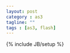 ```yaml
---
layout: post
category : as3
tagline: ""
tags : [as3, flash]
---
```

{% include JB/setup %}

<script src="/assets/js/swfobject.js">

</script>

<script type="text/javascript">
	var flashvars = {
	};
	var params = {
		menu: "false",
		scale: "noScale",
		allowFullscreen: "true",
		allowScriptAccess: "always",
		bgcolor: "",
		wmode: "direct" 
	};
	var attributes = {
		id:"flash"
	};
	swfobject.embedSWF(
		"/assets/native3d/test8/native3dHaxe.swf", 
		"altContent", "700", "500", "11.0.0", 
		"expressInstall.swf", 
		flashvars, params, attributes);
</script>

<div id="altContent" style="width:700px;height:500px"/>

